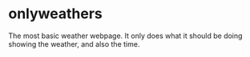 # onlyweathers
The most basic weather webpage. It only does what it should be doing showing the weather, and also the time. 
